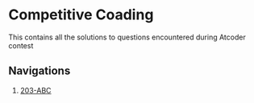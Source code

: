 # Competitive Coading

This contains all the solutions to questions encountered during Atcoder contest

## Navigations

1. [203-ABC](./203-ABC)
